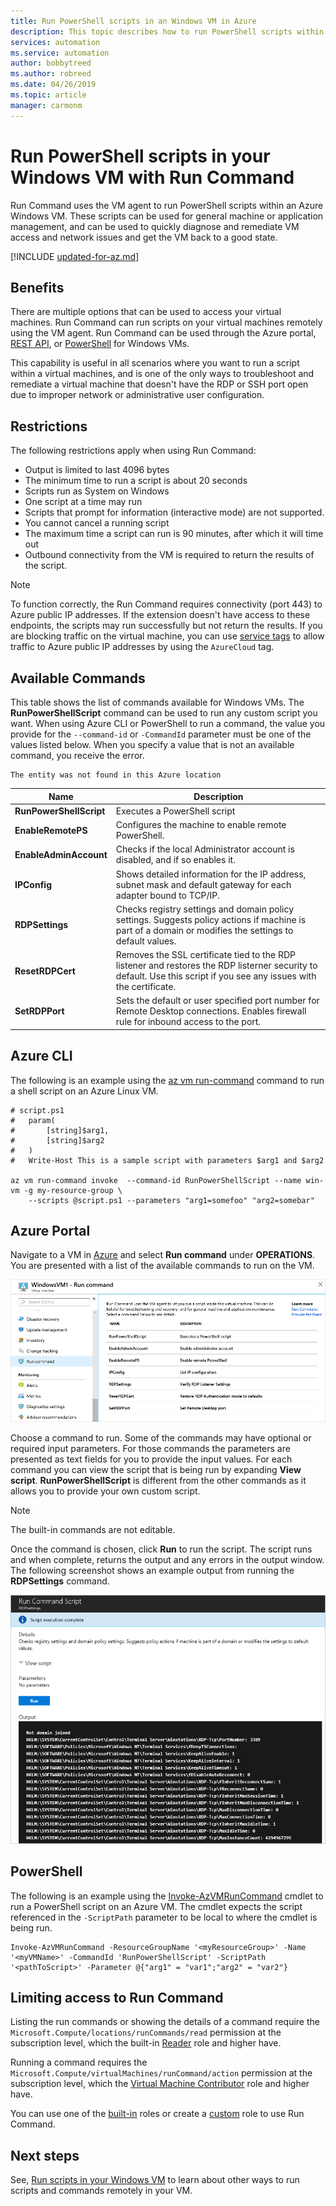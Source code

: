 ```yaml
---
title: Run PowerShell scripts in an Windows VM in Azure
description: This topic describes how to run PowerShell scripts within an Azure Windows virtual machine using Run Command
services: automation
ms.service: automation
author: bobbytreed
ms.author: robreed
ms.date: 04/26/2019
ms.topic: article
manager: carmonm
---
```

# Run PowerShell scripts in your Windows VM with Run Command

Run Command uses the VM agent to run PowerShell scripts within an Azure Windows VM. These scripts can be used for general machine or application management, and can be used to quickly diagnose and remediate VM access and network issues and get the VM back to a good state.

[!INCLUDE [updated-for-az.md](../../../includes/updated-for-az.md)]

## Benefits

There are multiple options that can be used to access your virtual machines. Run Command can run scripts on your virtual machines remotely using the VM agent. Run Command can be used through the Azure portal, [REST API](/rest/api/compute/virtual%20machines%20run%20commands/runcommand), or [PowerShell](https://docs.microsoft.com/powershell/module/az.compute/invoke-azvmruncommand) for Windows VMs.

This capability is useful in all scenarios where you want to run a script within a virtual machines, and is one of the only ways to troubleshoot and remediate a virtual machine that doesn't have the RDP or SSH port open due to improper network or administrative user configuration.

## Restrictions

The following restrictions apply when using Run Command:

* Output is limited to last 4096 bytes
* The minimum time to run a script is about 20 seconds
* Scripts run as System on Windows
* One script at a time may run
* Scripts that prompt for information (interactive mode) are not supported.
* You cannot cancel a running script
* The maximum time a script can run is 90 minutes, after which it will time out
* Outbound connectivity from the VM is required to return the results of the script.

> [!NOTE]
> To function correctly, the Run Command requires connectivity (port 443) to Azure public IP addresses. If the extension doesn't have access to these endpoints, the scripts may run successfully but not return the results. If you are blocking traffic on the virtual machine, you can use [service tags](../../virtual-network/security-overview.md#service-tags) to allow traffic to Azure public IP addresses by using the `AzureCloud` tag.

## Available Commands

This table shows the list of commands available for Windows VMs. The **RunPowerShellScript** command can be used to run any custom script you want. When using Azure CLI or PowerShell to run a command, the value you provide for the `--command-id` or `-CommandId` parameter must be one of the values listed below. When you specify a value that is not an available command, you receive the error.

```error
The entity was not found in this Azure location
```

|**Name**|**Description**|
|---|---|
|**RunPowerShellScript**|Executes a PowerShell script|
|**EnableRemotePS**|Configures the machine to enable remote PowerShell.|
|**EnableAdminAccount**|Checks if the local Administrator account is disabled, and if so enables it.|
|**IPConfig**| Shows detailed information for the IP address, subnet mask and default gateway for each adapter bound to TCP/IP.|
|**RDPSettings**|Checks registry settings and domain policy settings. Suggests policy actions if machine is part of a domain or modifies the settings to default values.|
|**ResetRDPCert**|Removes the SSL certificate tied to the RDP listener and restores the RDP listerner security to default. Use this script if you see any issues with the certificate.|
|**SetRDPPort**|Sets the default or user specified port number for Remote Desktop connections. Enables firewall rule for inbound access to the port.|

## Azure CLI

The following is an example using the [az vm run-command](/cli/azure/vm/run-command?view=azure-cli-latest#az-vm-run-command-invoke) command to run a shell script on an Azure Linux VM.

```azurecli-interactive
# script.ps1
#   param(
#       [string]$arg1,
#       [string]$arg2
#   )
#   Write-Host This is a sample script with parameters $arg1 and $arg2

az vm run-command invoke  --command-id RunPowerShellScript --name win-vm -g my-resource-group \
    --scripts @script.ps1 --parameters "arg1=somefoo" "arg2=somebar"
```

## Azure Portal

Navigate to a VM in [Azure](https://portal.azure.com) and select **Run command** under **OPERATIONS**. You are presented with a list of the available commands to run on the VM.

![Run command list](./media/run-command/run-command-list.png)

Choose a command to run. Some of the commands may have optional or required input parameters. For those commands the parameters are presented as text fields for you to provide the input values. For each command you can view the script that is being run by expanding **View script**. **RunPowerShellScript** is different from the other commands as it allows you to provide your own custom script.

> [!NOTE]
> The built-in commands are not editable.

Once the command is chosen, click **Run** to run the script. The script runs and when complete, returns the output and any errors in the output window. The following screenshot shows an example output from running the **RDPSettings** command.

![Run command script output](./media/run-command/run-command-script-output.png)

## PowerShell

The following is an example using the [Invoke-AzVMRunCommand](https://docs.microsoft.com/powershell/module/az.compute/invoke-azvmruncommand) cmdlet to run a PowerShell script on an Azure VM. The cmdlet expects the script referenced in the `-ScriptPath` parameter to be local to where the cmdlet is being run.

```azurepowershell-interactive
Invoke-AzVMRunCommand -ResourceGroupName '<myResourceGroup>' -Name '<myVMName>' -CommandId 'RunPowerShellScript' -ScriptPath '<pathToScript>' -Parameter @{"arg1" = "var1";"arg2" = "var2"}
```

## Limiting access to Run Command

Listing the run commands or showing the details of a command require the `Microsoft.Compute/locations/runCommands/read` permission at the subscription level, which the built-in [Reader](../../role-based-access-control/built-in-roles.md#reader) role and higher have.

Running a command requires the `Microsoft.Compute/virtualMachines/runCommand/action` permission at the subscription level, which the [Virtual Machine Contributor](../../role-based-access-control/built-in-roles.md#virtual-machine-contributor) role and higher have.

You can use one of the [built-in](../../role-based-access-control/built-in-roles.md) roles or create a [custom](../../role-based-access-control/custom-roles.md) role to use Run Command.

## Next steps

See, [Run scripts in your Windows VM](run-scripts-in-vm.md) to learn about other ways to run scripts and commands remotely in your VM.
